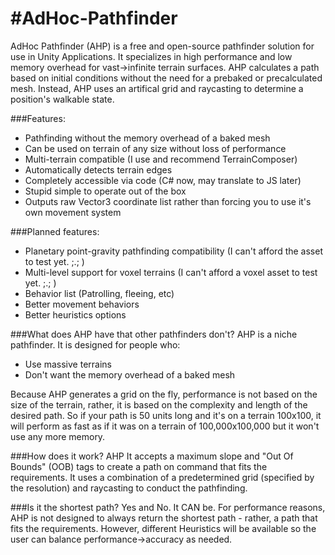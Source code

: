 #AdHoc-Pathfinder
================

AdHoc Pathfinder (AHP) is a free and open-source pathfinder solution for use in Unity Applications. It specializes in high performance and low memory overhead for vast->infinite terrain surfaces. AHP calculates a path based on initial conditions without the need for a prebaked or precalculated mesh. Instead, AHP uses an artifical grid and raycasting to determine a position's walkable state.

###Features:

  * Pathfinding without the memory overhead of a baked mesh
  * Can be used on terrain of any size without loss of performance
  * Multi-terrain compatible (I use and recommend TerrainComposer)
  * Automatically detects terrain edges
  * Completely accessible via code (C# now, may translate to JS later)
  * Stupid simple to operate out of the box
  * Outputs raw Vector3 coordinate list rather than forcing you to use it's own movement system
 
  

###Planned features:

  * Planetary point-gravity pathfinding compatibility (I can't afford the asset to test yet. ;.; )
  * Multi-level support for voxel terrains (I can't afford a voxel asset to test yet. ;.; )
  * Behavior list (Patrolling, fleeing, etc)
  * Better movement behaviors
  * Better heuristics options


###What does AHP have that other pathfinders don't?
AHP is a niche pathfinder. It is designed for people who:

 * Use massive terrains
 * Don't want the memory overhead of a baked mesh

Because AHP generates a grid on the fly, performance is not based on the size of the terrain, rather, it is based on the complexity and length of the desired path. So if your path is 50 units long and it's on a terrain 100x100, it will perform as fast as if it was on a terrain of 100,000x100,000 but it won't use any more memory.

###How does it work?
AHP It accepts a maximum slope and "Out Of Bounds" (OOB) tags to create a path on command that fits the requirements. It uses a combination of a predetermined grid (specified by the resolution) and raycasting to conduct the pathfinding.

###Is it the shortest path?
Yes and No. It CAN be. For performance reasons, AHP is not designed to always return the shortest path - rather, a path that fits the requirements. However, different Heuristics will be available so the user can balance performance->accuracy as needed.
